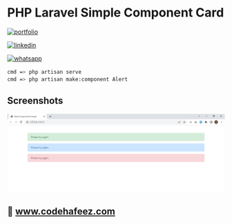 # PHP Laravel Simple Component Card

[![portfolio](https://img.shields.io/badge/my_portfolio-000?style=for-the-badge&logo=ko-fi&logoColor=white)](https://www.codehafeez.com/)

[![linkedin](https://img.shields.io/badge/linkedin-0A66C2?style=for-the-badge&logo=linkedin&logoColor=white)](https://www.linkedin.com/in/codehafeez/)

[![whatsapp](https://img.shields.io/badge/whatsapp-GREEN?style=for-the-badge&logo=whatsapp&logoColor=white)](https://api.whatsapp.com/send?phone=923123349398)



```bash
cmd => php artisan serve
cmd => php artisan make:component Alert
```    


## Screenshots
![](https://raw.githubusercontent.com/codehafeez/laravel-example_app4/main/Screenshots/Output-01.png)


## 🔗 www.codehafeez.com

